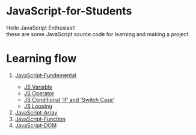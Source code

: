 # JavaScript-for-Students
Hello JavaScript Enthusiast!<br>
these are some JavaScript source code for learning and making a project.
# Learning flow
<ol type="1">
        <li><a
                href="https://github.com/adprm/JavaScript-for-Students/tree/JavaScript-Fundamentals">JavaScript-Fundemental
                <ul>
                <li>JS Variable</li>
                <li>JS Operator</li>
                <li>JS Conditional 'If' and 'Switch Case'</li>
                <li>JS Looping</li>
            </ul>
                </a>
        </li>
        <li>
            <a href="https://github.com/adprm/JavaScript-for-Students/tree/JavaScript-Array">JavaScript-Array</a>
        </li>
        <li>
            <a href="https://github.com/adprm/JavaScript-for-Students/tree/JavaScript-Function">JavaScript-Function</a>
        </li>
        <li>
            <a href="https://github.com/adprm/JavaScript-for-Students/tree/JavaScript-DOM">JavaScript-DOM</a>
        </li>
    </ol>
  
